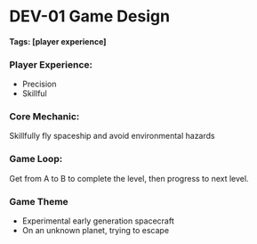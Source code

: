 # DEV-01 Game Design
#### Tags: [player experience]

### Player Experience:
+ Precision
+ Skillful

### Core Mechanic:
Skillfully fly spaceship and avoid environmental hazards

### Game Loop:
Get from A to B to complete the level, then progress to next level.

### Game Theme
+ Experimental early generation spacecraft
+ On an unknown planet, trying to escape